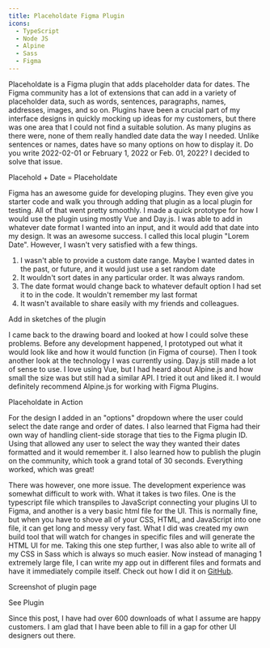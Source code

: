 ```yaml
---
title: Placeholdate Figma Plugin
icons: 
  - TypeScript
  - Node JS
  - Alpine
  - Sass
  - Figma
---
```


Placeholdate is a Figma plugin that adds placeholder data for dates. The Figma community has a lot of extensions that can add in a variety of placeholder data, such as words, sentences, paragraphs, names, addresses, images, and so on. Plugins have been a crucial part of my interface designs in quickly mocking up ideas for my customers, but there was one area that I could not find a suitable solution. As many plugins as there were, none of them really handled date data the way I needed. Unlike sentences or names, dates have so many options on how to display it. Do you write 2022-02-01 or February 1, 2022 or Feb. 01, 2022? I decided to solve that issue.

<dev-note>Placehold + Date = Placeholdate</dev-note>

Figma has an awesome guide for developing plugins. They even give you starter code and walk you through adding that plugin as a local plugin for testing. All of that went pretty smoothly. I made a quick prototype for how I would use the plugin using mostly Vue and Day.js. I was able to add in whatever date format I wanted into an input, and it would add that date into my design. It was an awesome success. I called this local plugin "Lorem Date". However, I wasn't very satisfied with a few things.

1. I wasn't able to provide a custom date range. Maybe I wanted dates in the past, or future, and it would just use a set random date
2. It wouldn't sort dates in any particular order. It was always random.
3. The date format would change back to whatever default option I had set it to in the code. It wouldn't remember my last format
4. It wasn't available to share easily with my friends and colleagues. 

<dev-note>Add in sketches of the plugin</dev-note>

I came back to the drawing board and looked at how I could solve these problems. Before any development happened, I prototyped out what it would look like and how it would function (in Figma of course). Then I took another look at the technology I was currently using. Day.js still made a lot of sense to use. I love using Vue, but I had heard about Alpine.js and how small the size was but still had a similar API. I tried it out and liked it. I would definitely recommend Alpine.js for working with Figma Plugins.

<dev-note>Placeholdate in Action</dev-note>

For the design I added in an "options" dropdown where the user could select the date range and order of dates. I also learned that Figma had their own way of handling client-side storage that ties to the Figma plugin ID. Using that allowed any user to select the way they wanted their dates formatted and it would remember it. I also learned how to publish the plugin on the community, which took a grand total of 30 seconds. Everything worked, which was great! 

There was however, one more issue. The development experience was somewhat difficult to work with. What it takes is two files. One is the typescript file which transpiles to JavaScript connecting your plugins UI to Figma, and another is a very basic html file for the UI. This is normally fine, but when you have to shove all of your CSS, HTML, and JavaScript into one file, it can get long and messy very fast. What I did was created my own build tool that will watch for changes in specific files and will generate the HTML UI for me. Taking this one step further, I was also able to write all of my CSS in Sass which is always so much easier. Now instead of managing 1 extremely large file, I can write my app out in different files and formats and have it immediately compile itself. Check out how I did it on [GitHub](https://github.com/ngblaylock/figma-placeholdate).

<dev-note>Screenshot of plugin page</dev-note>

<content-btn href="https://www.figma.com/community/plugin/1098444899707858859/Placeholdate">See Plugin</content-btn>

Since this post, I have had over 600 downloads of what I assume are happy customers. I am glad that I have been able to fill in a gap for other UI designers out there.